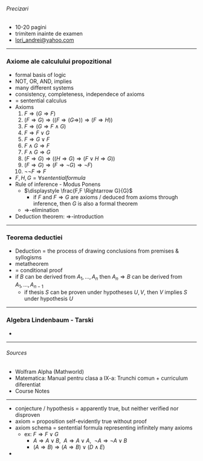 ###### Precizari
-  10-20 pagini
- trimitem inainte de examen
- lori_andrei@yahoo.com

---

### Axiome ale calculului propozitional
- formal basis of logic
- NOT, OR, AND, implies
- many different systems
- consistency, completeness, independece of axioms
- = sentential calculus
- Axioms
	1. $F \Rightarrow (G \Rightarrow F)$
	2. $(F \Rightarrow G) \Rightarrow ((F \Rightarrow (G \Rightarrow )) \Rightarrow (F \Rightarrow H))$
	3. $F \Rightarrow (G \Rightarrow F \land G)$
	4. $F \Rightarrow F \lor G$
	5. $F \Rightarrow G \lor F$
	6. $F \land G \Rightarrow F$
	7. $F \land G \Rightarrow G$
	8. $(F \Rightarrow G) \Rightarrow ((H \Rightarrow G) \Rightarrow (F \lor H \Rightarrow G))$
	9. $(F \Rightarrow G) \Rightarrow (F \Rightarrow \neg G) \Rightarrow \neg F)$
	10. $\neg \neg F \Rightarrow F$
- $F, H, G = \forall sentential formula$
- Rule of inference - Modus Ponens
	- $\displaystyle \frac{F,F \Rightarrow G}{G}$
		- if $F$ and $F \Rightarrow G$ are axioms / deduced from axioms through inference, then $G$ is also a formal theorem
	- $\Rightarrow$-elimination
- Deduction theorem: $\Rightarrow$-introduction

---

### Teorema deductiei
- Deduction = the process of drawing conclusions from premises & syllogisms
- metatheorem
- = conditional proof
- if $B$ can be derived from $A_1, ... , A_n$ then $A_n \Rightarrow B$ can be derived from $A_1, ..., A_{n-1}$
	- if thesis $S$ can be proven under hypotheses $U, V$, then $V$ implies $S$ under hypothesis $U$

---

### Algebra Lindenbaum - Tarski
- 

---

###### Sources
- Wolfram Alpha (Mathworld)
- Matematica: Manual pentru clasa a IX-a: Trunchi comun + curriculum diferentiat
- Course Notes

---

- conjecture / hypothesis = apparently true, but neither verified nor disproven
- axiom = proposition self-evidently true without proof
- axiom schema = sentential formula representing infinitely many axioms
	- ex: $F \Rightarrow F \lor G$
		- $A \Rightarrow A \lor B, \ \ A \Rightarrow A \lor A, \ \ \neg A \Rightarrow \neg A \lor B$
		- $(A \Rightarrow B) \Rightarrow (A \Rightarrow B) \lor (D \land E)$
- 